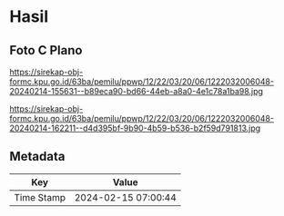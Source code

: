 # Hasil

## Foto C Plano

https://sirekap-obj-formc.kpu.go.id/63ba/pemilu/ppwp/12/22/03/20/06/1222032006048-20240214-155631--b89eca90-bd66-44eb-a8a0-4e1c78a1ba98.jpg

https://sirekap-obj-formc.kpu.go.id/63ba/pemilu/ppwp/12/22/03/20/06/1222032006048-20240214-162211--d4d395bf-9b90-4b59-b536-b2f59d791813.jpg


## Metadata

| Key        | Value               |
| ---------- | ------------------- |
| Time Stamp | 2024-02-15 07:00:44 |




